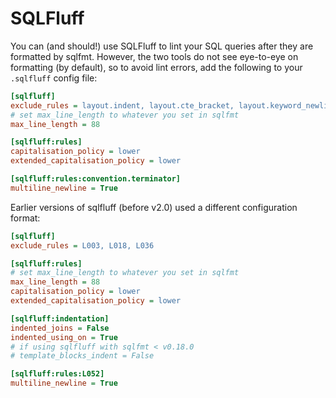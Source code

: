 # SQLFluff

You can (and should!) use SQLFluff to lint your SQL queries after they are formatted by sqlfmt. However, the two tools do not see eye-to-eye on formatting (by default), so to avoid lint errors, add the following to your `.sqlfluff` config file:

```ini title=.sqlfluff
[sqlfluff]
exclude_rules = layout.indent, layout.cte_bracket, layout.keyword_newline, layout.cte_newline, layout.select_targets, layout.spacing
# set max_line_length to whatever you set in sqlfmt
max_line_length = 88

[sqlfluff:rules]
capitalisation_policy = lower
extended_capitalisation_policy = lower

[sqlfluff:rules:convention.terminator]
multiline_newline = True
```

Earlier versions of sqlfluff (before v2.0) used a different
configuration format:

```ini title=.sqlfluff
[sqlfluff]
exclude_rules = L003, L018, L036

[sqlfluff:rules]
# set max_line_length to whatever you set in sqlfmt
max_line_length = 88
capitalisation_policy = lower
extended_capitalisation_policy = lower

[sqlfluff:indentation]
indented_joins = False
indented_using_on = True
# if using sqlfluff with sqlfmt < v0.18.0
# template_blocks_indent = False

[sqlfluff:rules:L052]
multiline_newline = True
```
